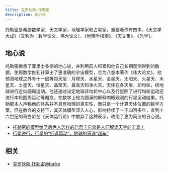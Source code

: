 ```yaml
---
title: 克罗狄斯·托勒密
description: 地心说
---
```


托勒密是希腊数学家，天文学家，地理学家和占星家，重要著作有四本，《天文学大成》（又称为：数学论文、伟大论文）、《地理学指南》、《天文集》、《光学》。

## 地心说

托勒密继承了亚里士多德的地心说，并利用前人积累和他自己长期观测得到的数据，使用数学推到计算出了更准确的宇宙模型，合为八卷本著作《伟大论文》。他预测地球之外有十一层等距天层：月球天、水星天、金星天、太阳天、火星天、木星天、土星天、恒星天、晶莹天、最高天和净火天。天体在各天层，即均轮，绕地球进行近似圆周运动。他还通过设定地球非均轮中心以及行星除了进行均轮运动还进行本轮圆周运动等概念，在数学上较为圆满的解释肉眼观测的行星运动结果。托勒密本人声称他的体系并不具有物理的真实性，而只是一个计算天体位置的数学方案，但在教会的支持下，其天体模型深入人心，影响持续了一千四百多年，直到十六世纪的哥白尼在《天体运行论》中放弃了这种表示，改用了更为简洁的日心说。

* [托勒密的模型给了后世人怎样的启示？它曾是人们解读天空的工具！](https://www.bilibili.com/video/BV1Qp4y1q7kY)
* [行星逆行，行星的“折返运动”，地球的弯道“超车”](https://www.bilibili.com/video/BV1ZA411M7qG)

## 相关

* [克罗狄斯·托勒密@baike](https://baike.baidu.com/item/%E5%85%8B%E7%BD%97%E7%8B%84%E6%96%AF%C2%B7%E6%89%98%E5%8B%92%E5%AF%86)
